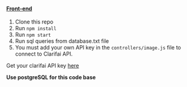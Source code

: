 #### [Front-end](https://github.com/sathvik987/face-detector-front-end)

1. Clone this repo
2. Run `npm install`
3. Run `npm start`
4. Run sql queries from database.txt file
5. You must add your own API key in the `controllers/image.js` file to connect to Clarifai API.

Get your clarifai API key [here](https://www.clarifai.com/)

**Use postgreSQL for this code base**
